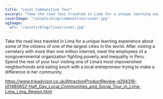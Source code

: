 ```yaml
---
title: "Local Communities Tour"
excerpt: "Take the road less traveled in Lima for a unique learning experience about some of the citizens of one of the largest cities in the world. Meet the employees of a nongovernmental organization fighting poverty and inequality in Peru. Spend the rest of your tour visiting one of Lima’s most impoverished neighborhoods and eating lunch with a local entrepreneur trying to make a difference in her community."
coverImage: "/assets/blog/communities/cover.jpg"
ogImage:
  url: "/assets/blog/lines/cover.jpg"
---
```


Take the road less traveled in Lima for a unique learning experience about some of the citizens of one of the largest cities in the world. After visiting a cemetery with more than one million interred, meet the employees of a nongovernmental organization fighting poverty and inequality in Peru. Spend the rest of your tour visiting one of Lima’s most impoverished neighborhoods and eating lunch with a local entrepreneur trying to make a difference in her community.

https://www.tripadvisor.co.uk/AttractionProductReview-g294316-d11480652-Half_Day_Local_Communities_and_Social_Tour_in_Lima-Lima_Lima_Region.html
